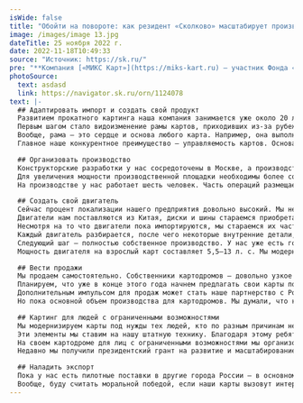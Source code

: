 ```yaml
---
isWide: false
title: "Обойти на повороте: как резидент «Сколково» масштабирует производство картов2"
image: /images/image 13.jpg
dateTitle: 25 ноября 2022 г.
date: 2022-11-18T10:49:33
source: "Источник: https://sk.ru/"
pre: "**Компания [«МИКС Карт»](https://miks-kart.ru) — участник Фонда «Сколково» — за несколько лет достигла практически полной локализации в производстве картов для картодромов и спортивных соревнований. О том, как ей это удалось, рассказывает генеральный директор «МИКС Карт» Алексей Ермилин, отдельно отмечая проект создания картов для людей с ограниченными возможностями.**"
photoSource:
  text: asdasd
  link: https://navigator.sk.ru/orn/1124078
text: |-
  ## Адаптировать импорт и создать свой продукт
  Развитием прокатного картинга наша компания занимается уже около 20 лет. Большую часть этого времени мы импортировали технику из Европы. За все это время машины не претерпевали серьезных изменений, что в итоге нас перестало устраивать. Около 7 лет назад мы окончательно пришли к выводу, что необходимо развивать собственное производство, — была уверенность, что можем делать карты не хуже. Потребность в современной технике диктовалась тем, что наша компания была организатором многих любительских соревнований, также под нашим управлением есть академия для обучения взрослых и детей.
  Первым шагом стало видоизменение рамы картов, приходивших из-за рубежа. С помощью более легкой и качественной трубы и изменения самой конструкции мы сделали раму более надежной, легкой и дешевой по сравнению с экземплярами, которые к нам поступали. Так мы и пришли к выводу, что готовы наладить собственное производство. Изменившаяся рама не была каким-то уникальным продуктом, но она стала более совершенной.
  Вообще, рама — это сердце и основа любого карта. Например, она выполняет функцию подвески. Рама отличает одного производителя от другого. Все, что «навешивается» на нее, — внешний защитный обвес, рулевая стойка, руль, двигатель, колеса, ось — это уже местные разработки, но в них меньше инновационности.
  Главное наше конкурентное преимущество — управляемость картов. Основа бизнеса компании сейчас — продажа прокатной техники крытым картодромам, где скорости не очень большие, а на первый план выходят внешний вид, эргономика, стоимость обслуживания и доступность поставок.

  ## Организовать производство
  Конструкторские разработки у нас сосредоточены в Москве, а производственная площадка расположена в Рязани. Производству чуть меньше двух лет, его мощность — один карт в день, что вполне достаточно на данный момент.
  Для увеличения мощности производственной площадки необходимы более совершенные станки. Например, у нас есть хороший трубогибочный станок, который позволяет изготавливать необходимые решения по раме. Но «узкое горло» в производстве создают другие станки. Сейчас мы занимаемся разработкой новых моделей и узлов, карты пока продаем лояльным клиентам — нескольким картодромам, с которыми у нас давние отношения. Новые разработки дадут нам возможность увеличения производства — в середине следующего года мы планируем начать приобретение дополнительного оборудования.
  На производстве у нас работает шесть человек. Часть операций размещаем у подрядчиков, например лазерную резку. Недавно приобрели станок по производству пластиковых деталей, что даст нам возможность заместить импортируемые аналоги из Италии.

  ## Создать свой двигатель
  Сейчас процент локализации нашего предприятия довольно высокий. Мы не выпускаем только двигатели, шины и колесные диски, тормозные суппорты и топливные баки.
  Двигатели нам поставляются из Китая, диски и шины стараемся приобретать российские, суппорты — пока итальянские, но разрабатываем свои и готовимся выпустить первую партию в середине следующего года.
  Несмотря на то что двигатели пока импортируются, мы стараемся их частично модернизировать. В Азии они не менялись с момента первого выпуска — более 45 лет назад. Там просто не задумываются об обновлении, тогда как нам оно необходимо для развития.
  Каждый двигатель разбирается, после чего некоторые внутренние детали, например поршень, клапаны, распредвал, заменяются на те, которые выпущены на нашем производстве или у подрядчиков. Это сильно увеличивает надежность и повышает мощность картов.
  Следующий шаг — полностью собственное производство. У нас уже есть готовый чертеж блока двигателя. В начале 2023 года мы планируем изготовить первые прототипы на одном из предприятий Татарстана и в течение 2023–2024 годов выйти на серийное производство.
  Мощность двигателя на взрослый карт составляет 5,5–13 л. с. Мы модернизируем с 9 л. с. до 18 л. с. Кроме того, совместно с Российской автомобильной федерацией (РАФ) готовим четырехтактный двигатель мощностью 23 л. с. Это тоже проект по модернизации, сейчас проводятся его испытания. Он не сильно изнашивается и редко ломается, а спортсмену удобен с точки зрения удешевления участия в соревнованиях. Для сравнения: двухтактный двигатель мощностью 28 л. с. каждые 40 мото-часов надо перебирать, что стоит около 70–80 тыс. рублей, тогда как нашего четырехтактного за чуть меньшую стоимость хватит на весь сезон.

  ## Вести продажи
  Мы продаем самостоятельно. Собственники картодромов — довольно узкое сообщество, все друг друга знают, и им известны наши планы. Пока на льготных условиях мы поставляем технику на три площадки (помимо своей), собираем обратную связь и вносим на ее основе изменения.
  Планируем, что уже в конце этого года начнем предлагать свои карты по всей России. Хотя первый такой проект уже есть. Недавно к нам обратилась компания, которая изначально хотела разместить заказ в Германии. Теперь через два месяца они получат 25 картов по цене в два раза дешевле той, которую им предлагали в Европе.
  Дополнительным импульсом для продаж может стать наше партнерство с Российской автомобильной федерацией и SMP Racing по разработке рамы детского карта для участия в российских профессиональных соревнованиях по картингу. Это спортивная рама для малышей от 5 до 8 лет. В РАФ нам рассказали, что импортный вариант сейчас не только менее доступный, но и дорогой. Поэтому они обратились к нам. Сейчас завершается разработка прототипа, рассчитываем, что в следующем году выпустим около 25 машин. Для нас это важный проект — поставки в спортивный картинг являются определенным знаком качества.
  Но пока основной объем производства для картодромов. Мы думали, что к гоночным картам придем через 2–3 года, а получилось быстрее. Помогли общие акценты в экономике страны на импортозамещение.

  ## Картинг для людей с ограниченными возможностями
  Мы модернизируем карты под нужды тех людей, кто по разным причинам не может использовать ноги. Для этого разработаны система подрулевого управления и ложементы для ног, газ и тормоз находятся под рулем. Ноги в результате располагаются как у всех гонщиков, а с помощью ложементов и системы ремней фиксируется тело.
  Эти элементы мы ставим на нашу штатную технику. Благодаря этому ребята могут участвовать в обучении и соревнованиях наряду с остальными пилотами, что является очень редким примером инклюзивности в спорте.
  На своем картодроме для лиц с ограниченными возможностями мы организовали секцию, к нам приезжают ребята из разных городов России. Два раза в месяц ученики секции выступают в полноценных гонках. В этом году в Москве на День города они даже участвовали в соревнованиях «Обгони Сироткина» с известным российским пилотом Сергеем Сироткиным, ранее выступавшим в «Формуле-1». Из 50 человек наш парень занял 4-е место.
  Недавно мы получили президентский грант на развитие и масштабирование секции. Следующим шагом станет поставка этих универсальных систем управления в другие города. Причем они будут подходить под любые карты, не только под наши.

  ## Наладить экспорт
  Пока у нас есть пилотные поставки в другие города России — в основном на юг страны. Ведем переговоры с ребятами из Грузии, Казахстана, Узбекистана, которые хотят открыть в своих странах картинг-центры и приобрести нашу технику.
  Вообще, буду считать моральной победой, если наши карты вызовут интерес не только в России, но и в зарубежных странах. Опередить конкурентов на внешних рынках в честной борьбе — это дорогого стоит.
---
```

